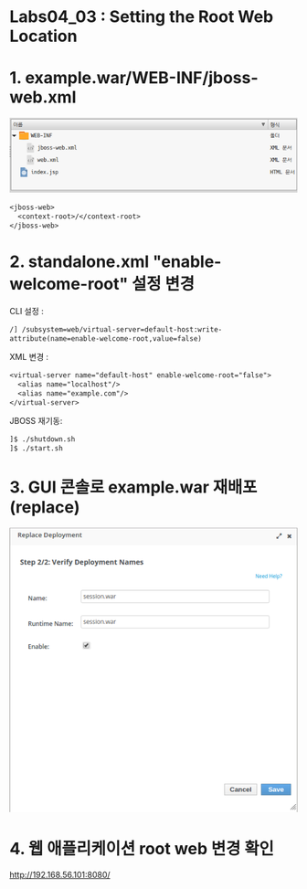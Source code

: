 # Labs04_03 : Setting the Root Web Location

# 1. example.war/WEB-INF/jboss-web.xml
![labs04](imgs/labs04_03_01.png) 
```
<jboss-web>
  <context-root>/</context-root>
</jboss-web>
```

# 2. standalone.xml "enable-welcome-root" 설정 변경
CLI 설정 :
```
/] /subsystem=web/virtual-server=default-host:write-attribute(name=enable-welcome-root,value=false)
```
XML 변경 : 
```
<virtual-server name="default-host" enable-welcome-root="false">
  <alias name="localhost"/>
  <alias name="example.com"/>
</virtual-server>
```
JBOSS 재기동:
```
]$ ./shutdown.sh
]$ ./start.sh
```

# 3. GUI 콘솔로 example.war 재배포(replace)
![labs04](imgs/labs04_03_02.png) 

# 4. 웹 애플리케이션 root web 변경 확인
http://192.168.56.101:8080/
